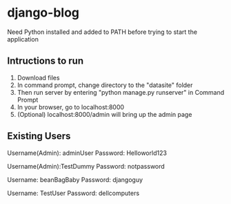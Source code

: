 # django-blog

Need Python installed and added to PATH before trying to start the application

Intructions to run
------------------
1. Download files
2. In command prompt, change directory to the "datasite" folder
3. Then run server by entering "python manage.py runserver" in Command Prompt
4. In your browser, go to localhost:8000
5. (Optional) localhost:8000/admin will bring up the admin page

Existing Users
------------------
Username(Admin): adminUser
Password: Helloworld123

Username(Admin):TestDummy
Password: notpassword

Username: beanBagBaby
Password: djangoguy

Username: TestUser
Password: dellcomputers
